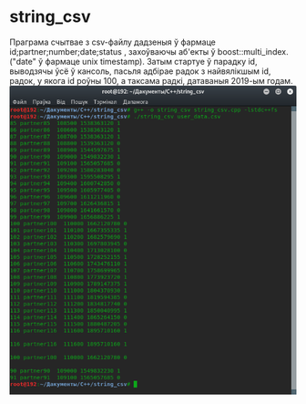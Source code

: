 # string_csv

Праграма счытвае з csv-файлу дадзеныя ў фармаце id;partner;number;date;status , захоўваючы аб'екты ў boost::multi_index. ("date" ў фармаце unix timestamp).
Затым стартуе ў парадку id, выводзячы ўсё ў кансоль, пасьля адбірае радок з найвялікшым id, радок, у якога id роўны 100, а таксама радкі, датаваныя 2019-ым годам.
![Прыклад выпаўненьня праграмы](string_csv.png)
